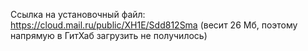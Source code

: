 Ссылка на установочный файл: https://cloud.mail.ru/public/XH1E/Sdd812Sma (весит 26 Мб, поэтому напрямую в ГитХаб загрузить не получилось)
